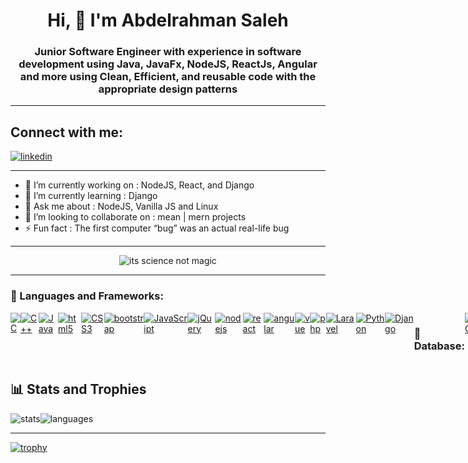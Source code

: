 <h1 align="center">Hi, 👋 I'm Abdelrahman Saleh</h1>
<div align="center">
    <h3>Junior Software Engineer with experience in software development using Java, JavaFx, NodeJS, ReactJs, Angular and more using Clean, Efficient, and reusable code with the appropriate design patterns </h3>
</div>
<hr/>

## Connect with me:

<a href = "https://www.linkedin.com/in/AmSaleh21/">
    <img alt="linkedin" src="https://img.shields.io/badge/LinkedIn-0077B5?style=for-the-badge&logo=linkedin&logoColor=white"/> 
</a>

<!-- <img src="https://raw.githubusercontent.com/MartinHeinz/MartinHeinz/master/wave.gif" width="13px">, -->

<hr/>

- 🔭 I’m currently working on : NodeJS, React, and Django
- 🌱 I’m currently learning : Django
- 💬 Ask me about : NodeJS, Vanilla JS and Linux
- 👯 I’m looking to collaborate on : mean | mern projects
- ⚡ Fun fact : The first computer “bug” was an actual real-life bug
  <!-- - 🤔 I’m looking for help with ... -->

<hr/>

<div align="center">
  <img alt="its science not magic" src="https://user-images.githubusercontent.com/95314680/174452466-2a5d80c5-7ca8-4e37-870a-929914538201.jpg" width="500px"/>
</div>

<hr/>

### 🔭 Languages and Frameworks:

<div style="display: flex;">
  <a href="https://www.programiz.com/c-programming" target="_blank" rel="noreferrer">
    <img alt="C" src="https://img.shields.io/badge/C-00599C?style=for-the-badge&logo=c&logoColor=white"/>
  </a>
  <a href="https://www.cplusplus.com" target="_blank" rel="noreferrer">
    <img alt="C++" src="https://img.shields.io/badge/C%2B%2B-00599C?style=for-the-badge&logo=c%2B%2B&logoColor=white"/>
  </a>  
  <a href="https://www.java.com" target="_blank" rel="noreferrer">
    <img alt="Java" src="https://img.shields.io/badge/java-%23ED8B00.svg?&style=for-the-badge&logo=java&logoColor=white"/>
  </a>

  <a href="https://developer.mozilla.org/en-US/docs/Glossary/HTML5" target="_blank" rel="noreferrer">
    <img alt="html5" src="https://img.shields.io/badge/HTML5-E34F26?style=for-the-badge&logo=html5&logoColor=white"/>
  </a>
  <a href="https://developer.mozilla.org/en-US/docs/Web/CSS" target="_blank" rel="noreferrer">
    <img alt="CSS3" src="https://img.shields.io/badge/CSS3-1572B6?style=for-the-badge&logo=css3&logoColor=white"/>
  </a>    
  <a href="https://getbootstrap.com/docs/5.2/getting-started/introduction/" target="_blank" rel="noreferrer">
    <img alt="bootstrap" src="https://img.shields.io/badge/Bootstrap-563D7C?style=for-the-badge&logo=bootstrap&logoColor=white"/>
  </a>

  <a href="https://www.javascript.com/" target="_blank" rel="noreferrer">
    <img alt="JavaScript" src="https://img.shields.io/badge/javascript%20-%23323330.svg?&style=for-the-badge&logo=javascript&logoColor=%23F7DF1E"/>
  </a>   
  <a href="https://jquery.com/" target="_blank" rel="noreferrer">
    <img alt="jQuery" src="https://img.shields.io/badge/jQuery-0769AD?style=for-the-badge&logo=jquery&logoColor=white"/>
  </a>     
  <a href="https://nodejs.org/" target="_blank" rel="noreferrer">
    <img alt="nodejs" src="https://img.shields.io/badge/Node.js-43853D?style=for-the-badge&logo=node.js&logoColor=white"/>
  </a>
  <a href="https://reactjs.org/" target="_blank" rel="noreferrer">
    <img alt="react" src="https://img.shields.io/badge/React-20232A?style=for-the-badge&logo=react&logoColor=61DAFB"/>
  </a>
  <a href="https://angular.io/" target="_blank" rel="noreferrer">
    <img alt="angular" src="https://img.shields.io/badge/Angular-DD0031?style=for-the-badge&logo=angular&logoColor=white"/>
  </a>
  <a href="https://vuejs.org/" target="_blank" rel="noreferrer">
    <img alt="vue" src="https://img.shields.io/badge/Vue.js-35495E?style=for-the-badge&logo=vue.js&logoColor=4FC08D"/>
  </a>

  <a href="https://www.php.net/" target="_blank" rel="noreferrer">
    <img alt="php" src="https://img.shields.io/badge/PHP-777BB4?style=for-the-badge&logo=php&logoColor=white"/>
  </a>    
  <a href="https://laravel.com/" target="_blank" rel="noreferrer">
    <img alt="Laravel" src="https://img.shields.io/badge/Laravel-FF2D20?style=for-the-badge&logo=laravel&logoColor=white"/>
  </a>

  <a href="https://www.python.org/" target="_blank" rel="noreferrer">
    <img alt="Python" src="https://img.shields.io/badge/Python-3776AB?style=for-the-badge&logo=python&logoColor=white"/>
  </a>
  <a href="https://www.djangoproject.com/" target="_blank" rel="noreferrer">
    <img alt="Django" src="https://img.shields.io/badge/Django-092E20?style=for-the-badge&logo=django&logoColor=white"/>
  </a>

### 🔏 Database:

  <a href="https://www.mysql.com/" target="_blank" rel="noreferrer">
    <img alt="MySQL" src="https://img.shields.io/badge/MySQL-00000F?style=for-the-badge&logo=mysql&logoColor=white"/>
  </a>   
  <a href="https://www.postgresql.com/" target="_blank" rel="noreferrer">
    <img alt="PostgreSQL" src="https://img.shields.io/badge/PostgreSQL-316192?style=for-the-badge&logo=postgresql&logoColor=white"/>
  </a>
  <a href="https://www.mongodb.com/" target="_blank" rel="noreferrer">
    <img alt="MongoDB" src="https://img.shields.io/badge/MongoDB-4EA94B?style=for-the-badge&logo=mongodb&logoColor=white"/>
  </a>

### 🔑 Technologies:

  <a href="https://www.docker.com/" target="_blank" rel="noreferrer"> 
    <img src="https://raw.githubusercontent.com/devicons/devicon/master/icons/docker/docker-original-wordmark.svg" alt="docker" width="40" height="40"/>
  </a>

  <a href="https://postman.com" target="_blank" rel="noreferrer"> 
    <img src="https://www.vectorlogo.zone/logos/getpostman/getpostman-icon.svg" alt="postman" width="40" height="40"/> 
  </a>

  <a href="https://git-scm.com/" target="_blank" rel="noreferrer"> 
    <img src="https://www.vectorlogo.zone/logos/git-scm/git-scm-icon.svg" alt="git" width="40" height="40"/> 
  </a>

</div>

<!-- ## Connect with me: -->
<!-- <p align="left">
<a href = "https://www.linkedin.com/in/AmSaleh21/"><img src="https://img.icons8.com/fluent/48/000000/linkedin.png"/></a> -->
<!-- <a href = "https://github.com/AmSaleh21"><img src="https://img.icons8.com/color/48/000000/github.png"/></a> -->
<!-- </p> -->

## 📊 Stats and Trophies

<div style="display:flex;">
   <img alt="stats" src="https://github-readme-stats-pi-taupe-70.vercel.app/api?username=AmSaleh21&show_icons=true&theme=midnight-purple"/>
   <img alt="languages" src="https://github-readme-stats-pi-taupe-70.vercel.app/api/top-langs/?username=AmSaleh21&theme=midnight-purple" align="right"/>
</div>

<hr/>

[![trophy](https://github-profile-trophy.vercel.app/?username=AmSaleh21&theme=onedark&no-frame=true)](https://github.com/ryo-ma/github-profile-trophy)

<!-- ## ❤ Views and Followers
<a href="https://github.com/AmSaleh21/github-profile-views-counter">
    <img src="https://komarev.com/ghpvc/?username=AmSaleh21"> </a>
<a href="https://github.com/AmSaleh21?tab=followers"><img src="https://img.shields.io/github/followers/AmSaleh21?label=Followers&style=social" alt="GitHub Badge"></a> -->

